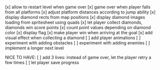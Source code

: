 [x] allow to restart level when game over
[x] game over when player falls from all platforms
[x] adjust platform distances according to jump ability
[x] display diamond rects from map positions
[x] display diamond images loading from spritesheet using quads
[x] let player collect diamonds, diamonds win score points
[x] count point values depending on diamond color
[x] display flag
[x] make player win when arriving at the goal
[x] add visual effect when collecting a diamond
[ ] add player animations
[ ] experiment with adding obstacles
[ ] experiment with adding enemies
[ ] implement a longer next level

NICE TO HAVE:
[ ] add 3 lives: instead of game over, let the player retry a few times
[ ] let player save progress
